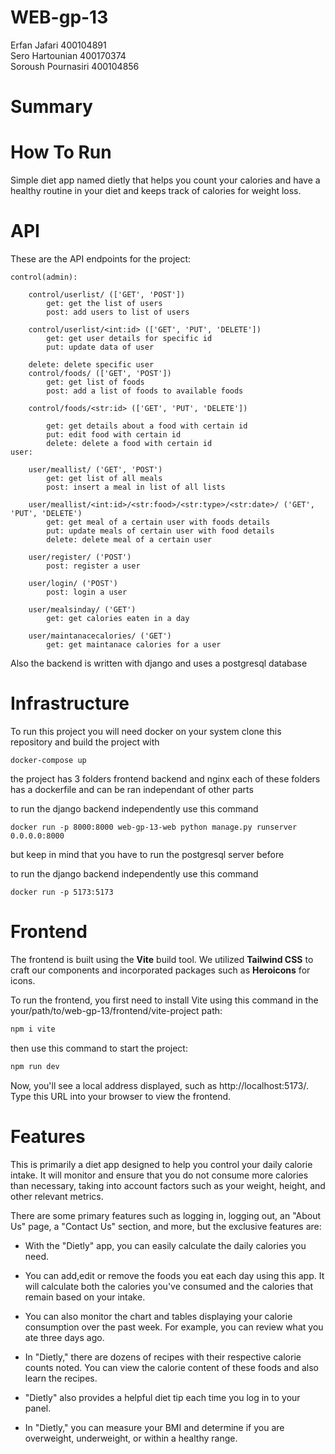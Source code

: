 # WEB-gp-13
Erfan Jafari 400104891<br>
Sero Hartounian 400170374<br>
Soroush Pournasiri 400104856

# Summary 


# How To Run

Simple diet app named dietly that helps you count your calories and have a healthy routine in your diet and keeps track of calories for weight loss.

# API

These are the API endpoints for the project:

    control(admin):

        control/userlist/ (['GET', 'POST'])
            get: get the list of users
            post: add users to list of users

        control/userlist/<int:id> (['GET', 'PUT', 'DELETE'])
            get: get user details for specific id
            put: update data of user 

        delete: delete specific user
        control/foods/ (['GET', 'POST'])
            get: get list of foods
            post: add a list of foods to available foods

        control/foods/<str:id> (['GET', 'PUT', 'DELETE'])

            get: get details about a food with certain id
            put: edit food with certain id
            delete: delete a food with certain id
    user:

        user/meallist/ ('GET', 'POST')
            get: get list of all meals
            post: insert a meal in list of all lists

        user/meallist/<int:id>/<str:food>/<str:type>/<str:date>/ ('GET', 'PUT', 'DELETE')
            get: get meal of a certain user with foods details
            put: update meals of certain user with food details
            delete: delete meal of a certain user 

        user/register/ ('POST')
            post: register a user

        user/login/ ('POST')
            post: login a user

        user/mealsinday/ ('GET')
            get: get calories eaten in a day

        user/maintanacecalories/ ('GET')
            get: get maintanace calories for a user
Also the backend is written with django and uses a postgresql database
# Infrastructure

To run this project you will need docker on your system 
clone this repository and build the project with
    
    docker-compose up

the project has 3 folders frontend backend and nginx each of these folders has a dockerfile and can be ran independant of other parts

to run the django backend independently use this command 

    docker run -p 8000:8000 web-gp-13-web python manage.py runserver 0.0.0.0:8000

but keep in mind that you have to run the postgresql server before

to run the django backend independently use this command 

    docker run -p 5173:5173 
# Frontend
The frontend is built using the **Vite** build tool. We utilized **Tailwind CSS** to craft our components and incorporated packages such as **Heroicons** for icons.

To run the frontend, you first need to install Vite using this command in the your/path/to/web-gp-13/frontend/vite-project path:
```bash
npm i vite
```

then use this command to start the project:
```bash
npm run dev
```

Now, you'll see a local address displayed, such as http://localhost:5173/. Type this URL into your browser to view the frontend.

# Features
This is primarily a diet app designed to help you control your daily calorie intake. It will monitor and ensure that you do not consume more calories than necessary, taking into account factors such as your weight, height, and other relevant metrics.

There are some primary features such as logging in, logging out, an "About Us" page, a "Contact Us" section, and more, but the exclusive features are:

* With the "Dietly" app, you can easily calculate the daily calories you need.

* You can add,edit or remove the foods you eat each day using this app. It will calculate both the calories you've consumed and the calories that remain based on your intake.

* You can also monitor the chart and tables displaying your calorie consumption over the past week. For example, you can review what you ate three days ago.

* In "Dietly," there are dozens of recipes with their respective calorie counts noted. You can view the calorie content of these foods and also learn the recipes.

* "Dietly" also provides a helpful diet tip each time you log in to your panel.

* In "Dietly," you can measure your BMI and determine if you are overweight, underweight, or within a healthy range.
